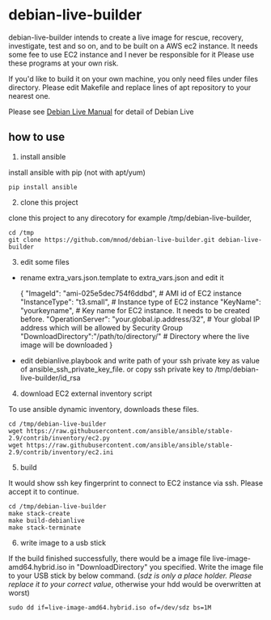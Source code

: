 # debian-live-builder

debian-live-builder intends to create a live image for rescue, recovery, investigate, test and so on,
and to be built on a AWS ec2 instance. It needs some fee to use EC2 instance and I never be responsible for it
Please use these programs at your own risk.

If you'd like to build it on your own machine, you only need files under files directory.
Please edit Makefile and replace lines of apt repository to your nearest one.

Please see [Debian Live Manual](https://live-team.pages.debian.net/live-manual/html/live-manual/index.en.html) for detail of Debian Live

## how to use

1. install ansible

install ansible with pip (not with apt/yum)

	pip install ansible

2. clone this project

clone this project to any direcotory for example /tmp/debian-live-builder,

	cd /tmp
	git clone https://github.com/mnod/debian-live-builder.git debian-live-builder

3. edit some files

- rename extra_vars.json.template to extra_vars.json and edit it

	{
	  "ImageId": "ami-025e5dec754f6ddbd", # AMI id of EC2 instance
	  "InstanceType": "t3.small",         # Instance type of EC2 instance 
	  "KeyName": "yourkeyname",           # Key name for EC2 instance. It needs to be created before.
	  "OperationServer": "your.global.ip.address/32", # Your global IP address which will be allowed by Security Group
	  "DownloadDirectory":"/path/to/directory/" # Directory where the live image will be downloaded
	}

- edit debianlive.playbook and write path of your ssh private key as value of ansible_ssh_private_key_file.
or copy ssh private key to /tmp/debian-live-builder/id_rsa

4. download  EC2 external inventory script

To use ansible dynamic inventory, downloads these files.

	cd /tmp/debian-live-builder
	wget https://raw.githubusercontent.com/ansible/ansible/stable-2.9/contrib/inventory/ec2.py
	wget https://raw.githubusercontent.com/ansible/ansible/stable-2.9/contrib/inventory/ec2.ini

5. build

It would show ssh key fingerprint to connect to EC2 instance via ssh. Please accept it to continue.

	cd /tmp/debian-live-builder
	make stack-create
	make build-debianlive
	make stack-terminate

6. write image to a usb stick

If the build finished successfully, there would be a image file live-image-amd64.hybrid.iso in "DownloadDirectory" you specified.
Write the image file to your USB stick by below command.
(*sdz is only a place holder. Please replace it to your correct value*, otherwise your hdd would be overwritten at worst)

	sudo dd if=live-image-amd64.hybrid.iso of=/dev/sdz bs=1M

